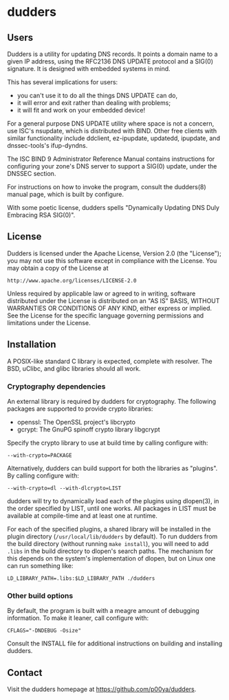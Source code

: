 # dudders

## Users

Dudders is a utility for updating DNS records.  It points a domain
name to a given IP address, using the RFC2136 DNS UPDATE protocol and
a SIG(0) signature.  It is designed with embedded systems in mind.

This has several implications for users:

 - you can't use it to do all the things DNS UPDATE can do,
 - it will error and exit rather than dealing with problems;
 - it will fit and work on your embedded device!

For a general purpose DNS UPDATE utility where space is not a concern,
use ISC's nsupdate, which is distributed with BIND.  Other free clients
with similar functionality include ddclient, ez-ipupdate, updatedd,
ipupdate, and dnssec-tools's ifup-dyndns.

The ISC BIND 9 Administrator Reference Manual contains instructions
for configuring your zone's DNS server to support a SIG(0) update,
under the DNSSEC section.

For instructions on how to invoke the program, consult the dudders(8)
manual page, which is built by configure.

With some poetic license, dudders spells "Dynamically Updating DNS
Duly Embracing RSA SIG(0)".

## License

Dudders is licensed under the Apache License, Version 2.0 
(the "License"); you may not use this software except in compliance
with the License.  You may obtain a copy of the License at

    http://www.apache.org/licenses/LICENSE-2.0

Unless required by applicable law or agreed to in writing, software
distributed under the License is distributed on an "AS IS" BASIS,
WITHOUT WARRANTIES OR CONDITIONS OF ANY KIND, either express or implied.
See the License for the specific language governing permissions and
limitations under the License.

## Installation

A POSIX-like standard C library is expected, complete with resolver.
The BSD, uClibc, and glibc libraries should all work.

### Cryptography dependencies

An external library is required by dudders for cryptography.
The following packages are supported to provide crypto libraries:

 - openssl: The OpenSSL project's libcrypto
 - gcrypt: The GnuPG spinoff crypto library libgcrypt

Specify the crypto library to use at build time by calling configure
with:

```
--with-crypto=PACKAGE
```

Alternatively, dudders can build support for both the libraries as
"plugins".  By calling configure with:

```
--with-crypto=dl --with-dlcrypto=LIST
```
dudders will try to dynamically load each of the plugins using
dlopen(3), in the order specified by LIST, until one works.  All
packages in LIST must be available at compile-time and at least one at
runtime.

For each of the specified plugins, a shared library will be installed
in the plugin directory (`/usr/local/lib/dudders` by default).  To run
dudders from the build directory (without running `make install`), you
will need to add `.libs` in the build directory to dlopen's search
paths.  The mechanism for this depends on the system's implementation
of dlopen, but on Linux one can run something like:

```
LD_LIBRARY_PATH=.libs:$LD_LIBRARY_PATH ./dudders
```

### Other build options

By default, the program is built with a meagre amount of debugging
information.  To make it leaner, call configure with:

```
CFLAGS="-DNDEBUG -Osize"
```

Consult the INSTALL file for additional instructions on building and
installing dudders.

## Contact

Visit the dudders homepage at <https://github.com/p00ya/dudders>.

